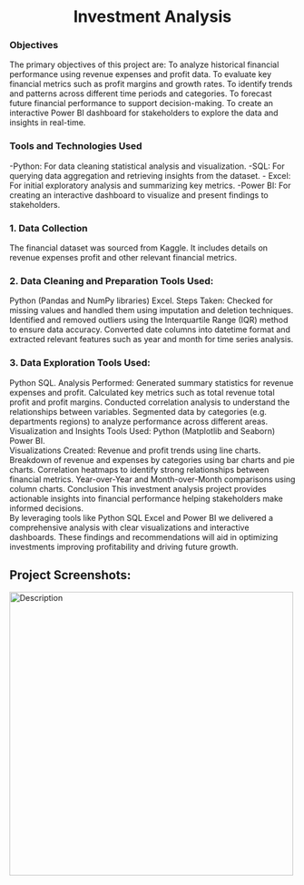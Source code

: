 <h1 align="center" id="title">Investment Analysis</h1>

<p id="description">
<h3>Objectives</h3> The primary objectives of this project are: To analyze historical financial performance using revenue expenses and profit data. To evaluate key financial metrics such as profit margins and growth rates. To identify trends and patterns across different time periods and categories. To forecast future financial performance to support decision-making. To create an interactive Power BI dashboard for stakeholders to explore the data and insights in real-time. 
<h3>Tools and Technologies Used </h3>
-Python: For data cleaning statistical analysis and visualization. 
-SQL: For querying data aggregation and retrieving insights from the dataset.
- Excel: For initial exploratory analysis and summarizing key metrics. 
-Power BI: For creating an interactive dashboard to visualize and present findings to stakeholders.
<h3> 1. Data Collection </h3>The financial dataset was sourced from Kaggle. It includes details on revenue expenses profit and other relevant financial metrics. 
<h3>2. Data Cleaning and Preparation Tools Used:</h3> Python (Pandas and NumPy libraries) Excel. Steps Taken: Checked for missing values and handled them using imputation and deletion techniques. Identified and removed outliers using the Interquartile Range (IQR) method to ensure data accuracy. Converted date columns into datetime format and extracted relevant features such as year and month for time series analysis. 
<h3>3. Data Exploration Tools Used:</h3> Python SQL. Analysis Performed: Generated summary statistics for revenue expenses and profit. Calculated key metrics such as total revenue total profit and profit margins. Conducted correlation analysis to understand the relationships between variables. Segmented data by categories (e.g. departments regions) to analyze performance across different areas. Visualization and Insights Tools Used: Python (Matplotlib and Seaborn) Power BI. <br>
Visualizations Created: Revenue and profit trends using line charts. Breakdown of revenue and expenses by categories using bar charts and pie charts. Correlation heatmaps to identify strong relationships between financial metrics. Year-over-Year and Month-over-Month comparisons using column charts. Conclusion This investment analysis project provides actionable insights into financial performance helping stakeholders make informed decisions. </br>By leveraging tools like Python SQL Excel and Power BI we delivered a comprehensive analysis with clear visualizations and interactive dashboards. These findings and recommendations will aid in optimizing investments improving profitability and driving future growth.</p>

<h2>Project Screenshots:</h2>
<img src="https://github.com/user-attachments/assets/0b6711d9-4841-408f-9044-31168afcfded" alt="Description" style="width:500px;">


